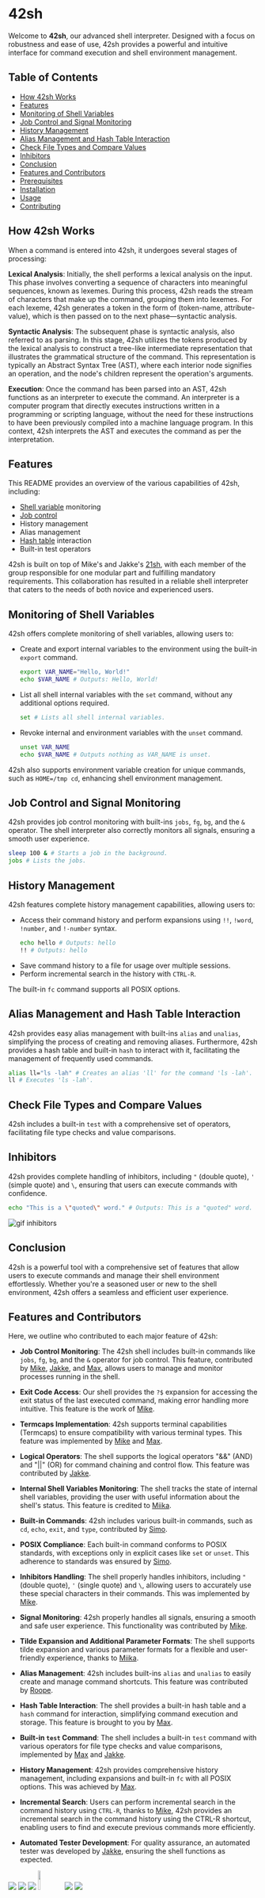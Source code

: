 # 42sh
Welcome to **42sh**, our advanced shell interpreter. Designed with a focus on robustness and ease of use, 42sh provides a powerful and intuitive interface for command execution and shell environment management.

## Table of Contents
- [How 42sh Works](#how-42sh-works)
- [Features](#features)
- [Monitoring of Shell Variables](#monitoring-of-shell-variables)
- [Job Control and Signal Monitoring](#job-control-and-signal-monitoring)
- [History Management](#history-management)
- [Alias Management and Hash Table Interaction](#alias-management-and-hash-table-interaction)
- [Check File Types and Compare Values](#check-file-types-and-compare-values)
- [Inhibitors](#inhibitors)
- [Conclusion](#conclusion)
- [Features and Contributors](#features-and-contributors)
- [Prerequisites](#prerequisites)
- [Installation](#installation)
- [Usage](#usage)
- [Contributing](#contributing)

## How 42sh Works

When a command is entered into 42sh, it undergoes several stages of processing:

**Lexical Analysis**: Initially, the shell performs a lexical analysis on the input. This phase involves converting a sequence of characters into meaningful sequences, known as lexemes. During this process, 42sh reads the stream of characters that make up the command, grouping them into lexemes. For each lexeme, 42sh generates a token in the form of (token-name, attribute-value), which is then passed on to the next phase—syntactic analysis.

**Syntactic Analysis**: The subsequent phase is syntactic analysis, also referred to as parsing. In this stage, 42sh utilizes the tokens produced by the lexical analysis to construct a tree-like intermediate representation that illustrates the grammatical structure of the command. This representation is typically an Abstract Syntax Tree (AST), where each interior node signifies an operation, and the node's children represent the operation's arguments.

**Execution**: Once the command has been parsed into an AST, 42sh functions as an interpreter to execute the command. An interpreter is a computer program that directly executes instructions written in a programming or scripting language, without the need for these instructions to have been previously compiled into a machine language program. In this context, 42sh interprets the AST and executes the command as per the interpretation.

## Features

This README provides an overview of the various capabilities of 42sh, including:

- [Shell variable](https://www.gnu.org/software/bash/manual/html_node/Shell-Variables.html) monitoring
- [Job control](https://www.gnu.org/software/bash/manual/html_node/Job-Control-Basics.html)
- History management
- Alias management
- [Hash table](https://en.wikipedia.org/wiki/Hash_table) interaction
- Built-in test operators

42sh is built on top of Mike's and Jakke's [21sh](https://github.com/mike-ninja/21sh), with each member of the group responsible for one modular part and fulfilling mandatory requirements. This collaboration has resulted in a reliable shell interpreter that caters to the needs of both novice and experienced users.

## Monitoring of Shell Variables

42sh offers complete monitoring of shell variables, allowing users to:

- Create and export internal variables to the environment using the built-in `export` command.
  ```bash
  export VAR_NAME="Hello, World!"
  echo $VAR_NAME # Outputs: Hello, World!
  ```
- List all shell internal variables with the `set` command, without any additional options required.
  ```bash
  set # Lists all shell internal variables.
  ```
- Revoke internal and environment variables with the `unset` command.
  ```bash
  unset VAR_NAME
  echo $VAR_NAME # Outputs nothing as VAR_NAME is unset.
  ```

42sh also supports environment variable creation for unique commands, such as `HOME=/tmp cd`, enhancing shell environment management.

## Job Control and Signal Monitoring

42sh provides job control monitoring with built-ins `jobs`, `fg`, `bg`, and the `&` operator. The shell interpreter also correctly monitors all signals, ensuring a smooth user experience.
```bash
sleep 100 & # Starts a job in the background.
jobs # Lists the jobs.
```
## History Management

42sh features complete history management capabilities, allowing users to:

- Access their command history and perform expansions using `!!`, `!word`, `!number`, and `!-number` syntax.
  ```bash
  echo hello # Outputs: hello
  !! # Outputs: hello
  ```
- Save command history to a file for usage over multiple sessions.
- Perform incremental search in the history with `CTRL-R`.

The built-in `fc` command supports all POSIX options.

## Alias Management and Hash Table Interaction

42sh provides easy alias management with built-ins `alias` and `unalias`, simplifying the process of creating and removing aliases. Furthermore, 42sh provides a hash table and built-in `hash` to interact with it, facilitating the management of frequently used commands.
```bash
alias ll="ls -lah" # Creates an alias 'll' for the command 'ls -lah'.
ll # Executes 'ls -lah'.
```
## Check File Types and Compare Values

42sh includes a built-in `test` with a comprehensive set of operators, facilitating file type checks and value comparisons.

## Inhibitors

42sh provides complete handling of inhibitors, including `"` (double quote), `'` (simple quote) and `\`, ensuring that users can execute commands with confidence.
```bash
echo "This is a \"quoted\" word." # Outputs: This is a "quoted" word.
```
![gif inhibitors](https://github.com/maxrantil/42sh/blob/main/gifs/inhibitors_resize.gif)

## Conclusion
42sh is a powerful tool with a comprehensive set of features that allow users to execute commands and manage their shell environment effortlessly. Whether you're a seasoned user or new to the shell environment, 42sh offers a seamless and efficient user experience.

## Features and Contributors
Here, we outline who contributed to each major feature of 42sh:

- **Job Control Monitoring**: The 42sh shell includes built-in commands like `jobs`, `fg`, `bg`, and the `&` operator for job control. This feature, contributed by [Mike](https://github.com/mike-ninja), [Jakke](https://github.com/Zakki-coder), and [Max](https://github.com/maxrantil), allows users to manage and monitor processes running in the shell.

- **Exit Code Access**: Our shell provides the `?$` expansion for accessing the exit status of the last executed command, making error handling more intuitive. This feature is the work of [Mike](https://github.com/mike-ninja).

- **Termcaps Implementation**: 42sh supports terminal capabilities (Termcaps) to ensure compatibility with various terminal types. This feature was implemented by [Mike](https://github.com/mike-ninja) and [Max](https://github.com/maxrantil).

- **Logical Operators**: The shell supports the logical operators "&&" (AND) and "||" (OR) for command chaining and control flow. This feature was contributed by [Jakke](https://github.com/Zakki-coder).

- **Internal Shell Variables Monitoring**: The shell tracks the state of internal shell variables, providing the user with useful information about the shell's status. This feature is credited to [Miika](https://github.com/MiikaViini).

- **Built-in Commands**: 42sh includes various built-in commands, such as `cd`, `echo`, `exit`, and `type`, contributed by [Simo](https://github.com/nuuskamuikkusenhattu).

- **POSIX Compliance**: Each built-in command conforms to POSIX standards, with exceptions only in explicit cases like `set` or `unset`. This adherence to standards was ensured by [Simo](https://github.com/nuuskamuikkusenhattu).

- **Inhibitors Handling**: The shell properly handles inhibitors, including `"` (double quote), `'` (single quote) and `\`, allowing users to accurately use these special characters in their commands. This was implemented by [Mike](https://github.com/mike-ninja).

- **Signal Monitoring**: 42sh properly handles all signals, ensuring a smooth and safe user experience. This functionality was contributed by [Mike](https://github.com/mike-ninja).

- **Tilde Expansion and Additional Parameter Formats**: The shell supports tilde expansion and various parameter formats for a flexible and user-friendly experience, thanks to [Miika](https://github.com/MiikaViini).

- **Alias Management**: 42sh includes built-ins `alias` and `unalias` to easily create and manage command shortcuts. This feature was contributed by [Roope](https://github.com/jungleistx).

- **Hash Table Interaction**: The shell provides a built-in hash table and a `hash` command for interaction, simplifying command execution and storage. This feature is brought to you by [Max](https://github.com/maxrantil).

- **Built-in `test` Command**: The shell includes a built-in `test` command with various operators for file type checks and value comparisons, implemented by [Max](https://github.com/maxrantil) and [Jakke](https://github.com/Zakki-coder).

- **History Management**: 42sh provides comprehensive history management, including expansions and built-in `fc` with all POSIX options. This was achieved by [Max](https://github.com/maxrantil).

- **Incremental Search**: Users can perform incremental search in the command history using `CTRL-R`, thanks to [Mike](https://github.com/mike-ninja), 42sh provides an incremental search in the command history using the CTRL-R shortcut, enabling users to find and execute previous commands more efficiently.

- **Automated Tester Development**: For quality assurance, an automated tester was developed by [Jakke](https://github.com/Zakki-coder), ensuring the shell functions as expected.

[![](https://avatars.githubusercontent.com/u/86000260?size=100)](https://github.com/maxrantil)
[![](https://avatars.githubusercontent.com/u/79006614?size=100)](https://github.com/Zakki-coder)
[![](https://avatars.githubusercontent.com/u/80318201?size=100)](https://github.com/jungleistx)
[<img src="https://avatars.githubusercontent.com/u/22212540" width="10%" height="10%" />](https://github.com/nuuskamuikkusenhattu)
[![](https://avatars.githubusercontent.com/u/57210997?size=100)](https://github.com/mike-ninja)
[![](https://avatars.githubusercontent.com/u/48917337?size=100)](https://github.com/MiikaViini)

## Prerequisites

Before installing and running 42sh, ensure you have the following:

-  A Unix-like operating system (MacOS, Linux, BSD)
-  GNU Compiler Collection (GCC) or similar compiler
-  GNU make
-  Basic knowledge of shell scripting and command-line interfaces

## Installation

Download the source code:
```bash
git clone https://github.com/maxrantil/42sh.git
cd 42sh
```

Compile and run:

```bash
make
./42sh
```

## Usage

After compiling the shell, you can start it with the ./42sh command. Here are some examples of how to use 42sh:

```bash
# Change directory
cd /path/to/directory

# List files
ls -l

# Use built-in text editor
nano file.txt
```
For more advanced usage, refer to the [GNU Bash Reference Manual](https://www.gnu.org/software/bash/manual/bash.html).

## Contributing

We welcome contributions from the community. If you'd like to contribute, please follow these steps:

-    Fork the repository to your own GitHub account.
-    Clone the forked repository to your local machine.
-    Make your changes and commit them to your forked repository.
-    Submit a pull request with your changes.

Please make sure your code has no syntax errors and is in line with our project's coding style before submitting a pull request.

This shell is designed to prevent crashes (such as segmentation faults or bus issues) and memory leaks. If you encounter any such problems, or if you have suggestions or feedback, please kindly create an issue or PR.
